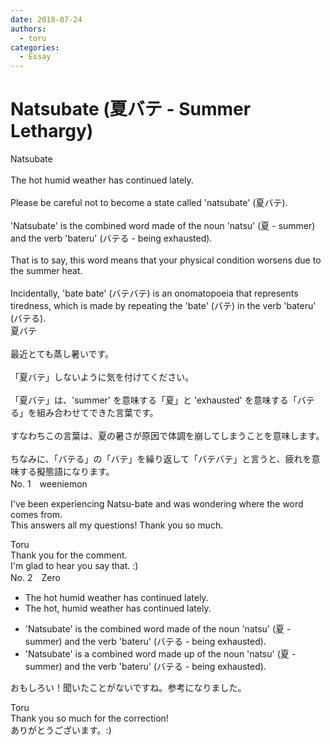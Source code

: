 ```yaml
---
date: 2018-07-24
authors:
  - toru
categories:
  - Essay
---
```


<h1 id="subject_show">Natsubate (夏バテ - Summer Lethargy)</h1>
<div class="date" hidden>Jul 24, 2018 23:40</div>
<div id="post"><div id="body_show_ori">
Natsubate<br/><br/>The hot humid weather has continued lately.<br/><br/>Please be careful not to become a state called 'natsubate' (夏バテ).<br/><br/>'Natsubate' is the combined word made of the noun 'natsu' (夏 - summer) and the verb 'bateru' (バテる - being exhausted).<br/><br/>That is to say, this word means that your physical condition worsens due to the summer heat.<br/><br/>Incidentally, 'bate bate' (バテバテ) is an onomatopoeia that represents tiredness, which is made by repeating the 'bate' (バテ) in the verb 'bateru' (バテる).
</div></div>

<!-- more -->

<div id="post_ja"><div id="body_show_mo">
夏バテ<br/><br/>最近とても蒸し暑いです。<br/><br/>「夏バテ」しないように気を付けてください。<br/><br/>「夏バテ」は、'summer' を意味する「夏」と 'exhausted' を意味する「バテる」を組み合わせてできた言葉です。<br/><br/>すなわちこの言葉は、夏の暑さが原因で体調を崩してしまうことを意味します。<br/><br/>ちなみに、「バテる」の「バテ」を繰り返して「バテバテ」と言うと、疲れを意味する擬態語になります。
</div></div>
<div id="block"><div class="first_name"> No. 1　<span class="just_name">weeniemon</span></div><div id="block2">
<p class="comment_small">
 I've been experiencing Natsu-bate and was wondering where the word comes from.
 <br/>
 This answers all my questions! Thank you so much.
</p>

</div><div class="name"><span class="just_name">Toru</span><br>
Thank you for the comment. <br/>I'm glad to hear you say that. :)
</div>
</div>
<div id="block"><div class="first_name"> No. 2　<span class="just_name">Zero</span></div><div id="block2">
<ul class="correction_field">
<li class="incorrect">The hot humid weather has continued lately.</li>
<li class="corrected correct">
The hot<span class="f_blue">,</span> humid weather has continued lately.
</li>
</ul>
<ul class="correction_field">
<li class="incorrect">'Natsubate' is the combined word made of the noun 'natsu' (夏 - summer) and the verb 'bateru' (バテる - being exhausted).</li>
<li class="corrected correct">
'Natsubate' is <span class="f_red">a</span> combined word made <span class="f_blue">up</span> of the noun 'natsu' (夏 - summer) and the verb 'bateru' (バテる - being exhausted).
</li>
</ul>
<p class="comment_small">
 おもしろい！聞いたことがないですね。参考になりました。
</p>

</div><div class="name"><span class="just_name">Toru</span><br>
Thank you so much for the correction!<br/>ありがとうございます。:)
</div>
</div>
